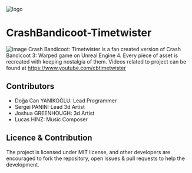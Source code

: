 ![logo](https://github.com/dyanikoglu/CrashBandicoot-Timetwister/blob/master/CrashBandicootTT.png)
# CrashBandicoot-Timetwister
![image](https://i.imgur.com/HeYlr84.gif)
Crash Bandicoot: Timetwister is a fan created version of Crash Bandicoot 3: Warped game on Unreal Engine 4. Every piece of asset is recreated with keeping nostalgia of them. 
Videos related to project can be found at https://www.youtube.com/cbtimetwister

## Contributors
* Doğa Can YANIKOĞLU: Lead Programmer
* Sergei PANIN: Lead 3d Artist
* Joshua GREENHOUGH: 3d Artist
* Lucas HINZ: Music Composer

## Licence & Contribution
The project is licensed under MIT license, and other developers are encouraged to fork the repository, open issues & pull requests to help the development.
